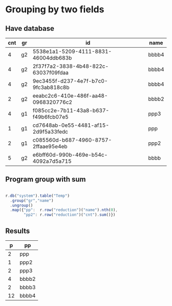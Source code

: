# Grouping by two fields


## Have database

|cnt| gr| id| name|
|---|---|---|--|
 4| g2| 5538e1a1-5209-4111-8831-46004ddb683b |bbbb4
 4|g2|2f37f7a2-3838-4b48-822c-63037f09fdaa|bbbb4
 4|g2|9ec3455f-d237-4e7f-b7c0-9fc3ab818c8b|bbbb4
 2|g2|eeabc2c6-410e-486f-aa48-0968320776c2|bbbb2
 4|g1|f085cc2e-7b11-43a8-b637-f49b6fcb07e5|ppp3
 1|g1|cd7648ab-0e55-4481-af15-2d9f5a33fedc|ppp
 2|g1|c085560d-b687-4960-8757-2ffaae95e4eb|ppp2
 5|g2|e6bff60d-990b-469e-b54c-4092a7d5a715|bbbb


## Program group with sum
```javascript

r.db("system").table("Temp")
  .group("gr","name")
  .ungroup()
  .map({"pp":  r.row("reduction")("name").nth(0), 
        "pp2": r.row("reduction")("cnt").sum()})

```


## Results

|p |pp|
|--|--|
|2 | ppp 
|1 | ppp2
|2 | ppp3
|4 | bbbb2
|2 | bbbb3
|12 | bbbb4
